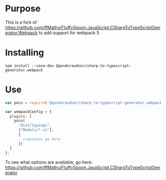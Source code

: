 # Purpose

This is a fork of https://github.com/ffMathy/FluffySpoon.JavaScript.CSharpToTypeScriptGenerator.Webpack to add support for webpack 5

# Installing
```shell
npm install --save-dev @qondoraudun/csharp-to-typescript-generator.webpack
```

# Use
```javascript
var poco = require('@qondoraudun/csharp-to-typescript-generator.webpack');

var webpackConfig = {
  plugins: [
    poco(
      "dist/typings",
      ["Models/*.cs"],
      {
        //options go here
      })
  ]
};
```

To see what options are available, go here: https://github.com/ffMathy/FluffySpoon.JavaScript.CSharpToTypeScriptGenerator
